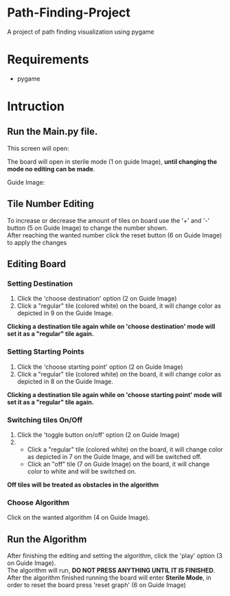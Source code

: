 # Path-Finding-Project
A project of path finding visualization using pygame

# Requirements
* pygame

# Intruction
## Run the Main.py file.
This screen will open:

The board will open in sterile mode (1 on guide Image), **until changing the mode no editing can be made**.

Guide Image:


## Tile Number Editing
To increase or decrease the amount of tiles on board use the '+' and '-' button (5 on Guide Image) to change the number shown.\
After reaching the wanted number click the reset button (6 on Guide Image) to apply the changes

## Editing Board

### Setting Destination
1. Click the 'choose destination' option (2 on Guide Image)
2. Click a "regular" tile (colored white) on the board, it will change color as depicted in 9 on the Guide Image.

**Clicking a destination tile again while on 'choose destination' mode will set it as a "regular" tile again.**

### Setting Starting Points
1. Click the 'choose starting point' option (2 on Guide Image)
2. Click a "regular" tile (colored white) on the board, it will change color as depicted in 8 on the Guide Image.

**Clicking a destination tile again while on 'choose starting point' mode will set it as a "regular" tile again.**

### Switching tiles On/Off
1. Click the 'toggle button on/off' option (2 on Guide Image)
2.  * Click a "regular" tile (colored white) on the board, it will change color as depicted in 7 on the Guide Image, and will be switched off.
    * Click an "off" tile (7 on Guide Image) on the board, it will change color to white and will be switched on.


**Off tiles will be treated as obstacles in the algorithm**

### Choose Algorithm
Click on the wanted algorithm (4 on Guide Image).

## Run the Algorithm
After finishing the editing and setting the algorithm, click the 'play' option (3 on Guide Image).\
The algorithm will run, **DO NOT PRESS ANYTHING UNTIL IT IS FINISHED**.\
After the algorithm finished running the board will enter **Sterile Mode**, in order to reset the board press 'reset graph' (6 on Guide Image)
